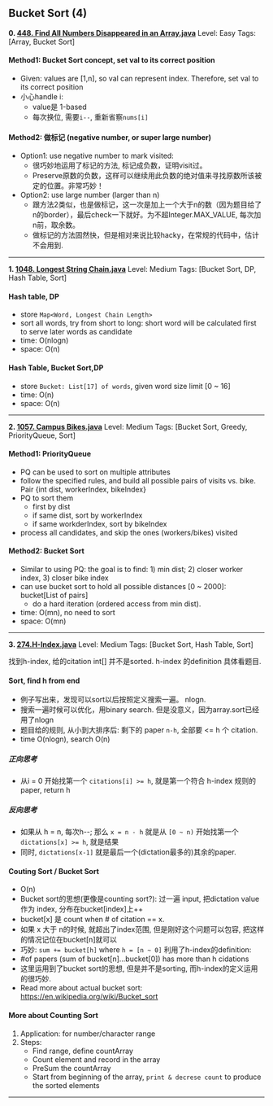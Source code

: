  
 
 
## Bucket Sort (4)
**0. [448. Find All Numbers Disappeared in an Array.java](https://github.com/awangdev/LintCode/blob/master/Java/448.%20Find%20All%20Numbers%20Disappeared%20in%20an%20Array.java)**      Level: Easy      Tags: [Array, Bucket Sort]
      

#### Method1: Bucket Sort concept, set val to its correct position
- Given: values are [1,n], so val can represent index. Therefore, set val to its correct position
- 小心handle i:
    - value是 1-based
    - 每次换位, 需要`i--`, 重新省察`nums[i]`

#### Method2: 做标记 (negative number, or super large number)
- Option1: use negative number to mark visited:
    - 很巧妙地运用了标记的方法, 标记成负数，证明visit过。
    - Preserve原数的负数，这样可以继续用此负数的绝对值来寻找原数所该被定的位置。非常巧妙！
- Option2: use large number (larger than n)
    - 跟方法2类似，也是做标记，这一次是加上一个大于n的数（因为题目给了n的border），最后check一下就好。为不超Integer.MAX_VALUE, 每次加n前，取余数。
    - 做标记的方法固然快，但是相对来说比较hacky，在常规的代码中，估计不会用到.




---

**1. [1048. Longest String Chain.java](https://github.com/awangdev/LintCode/blob/master/Java/1048.%20Longest%20String%20Chain.java)**      Level: Medium      Tags: [Bucket Sort, DP, Hash Table, Sort]
      

#### Hash table, DP
- store `Map<Word, Longest Chain Length>`
- sort all words, try from short to long: short word will be calculated first to serve later words as candidate
- time: O(nlogn)
- space: O(n)

#### Hash Table, Bucket Sort,DP
- store `Bucket: List[17] of words`, given word size limit [0 ~ 16]
- time: O(n)
- space: O(n)



---

**2. [1057. Campus Bikes.java](https://github.com/awangdev/LintCode/blob/master/Java/1057.%20Campus%20Bikes.java)**      Level: Medium      Tags: [Bucket Sort, Greedy, PriorityQueue, Sort]
      

#### Method1: PriorityQueue
- PQ can be used to sort on multiple attributes
- follow the specified rules, and build all possible pairs of visits vs. bike. Pair {int dist, workerIndex, bikeIndex}
- PQ to sort them
    - first by dist
    - if same dist, sort by workerIndex
    - if same workderIndex, sort by bikeIndex
- process all candidates, and skip the ones (workers/bikes) visited 

#### Method2: Bucket Sort
- Similar to using PQ: the goal is to find: 1) min dist; 2) closer worker index, 3) closer bike index
- can use bucket sort to hold all possible distances [0 ~ 2000]: bucket[List of pairs]
    - do a hard iteration (ordered access from min dist). 
- time: O(mn), no need to sort
- space: O(mn)



---

**3. [274.H-Index.java](https://github.com/awangdev/LintCode/blob/master/Java/274.H-Index.java)**      Level: Medium      Tags: [Bucket Sort, Hash Table, Sort]
      

找到h-index, 给的citation int[] 并不是sorted. h-index 的definition 具体看题目.

#### Sort, find h from end
- 例子写出来，发现可以sort以后按照定义搜索一遍。 nlogn.
- 搜索一遍时候可以优化，用binary search. 但是没意义，因为array.sort已经用了nlogn
- 题目给的规则, 从小到大排序后: 剩下的 paper `n-h`, 全部要 <= h 个 citation.
- time O(nlogn), search O(n)

##### 正向思考
- 从i = 0 开始找第一个 `citations[i] >= h`, 就是第一个符合 h-index 规则的paper, return h

##### 反向思考
- 如果从 h = n, 每次h--; 那么 `x = n - h` 就是从 `[0 ~ n)` 开始找第一个 `dictations[x] >= h`, 就是结果
- 同时, `dictations[x-1]` 就是最后一个(dictation最多的)其余的paper.

#### Couting Sort / Bucket Sort
- O(n)
- Bucket sort的思想(更像是counting sort?): 过一遍 input, 把dictation value 作为 index, 分布在bucket[index]上++
- bucket[x] 是 count when # of citation == x. 
- 如果 x 大于 n的时候, 就超出了index范围, 但是刚好这个问题可以包容, 把这样的情况记位在bucket[n]就可以
- 巧妙: `sum += bucket[h]` where `h = [n ~ 0]` 利用了h-index的definition:
- #of papers (sum of bucket[n]...bucket[0]) has more than h cidations 
- 这里运用到了bucket sort的思想, 但是并不是sorting, 而h-index的定义运用的很巧妙.
- Read more about actual bucket sort: https://en.wikipedia.org/wiki/Bucket_sort

#### More about Counting Sort
1. Application: for number/character range
1. Steps:
	- Find range, define countArray
	- Count element and record in the array
	- PreSum the countArray
	- Start from beginning of the array, `print & decrese count` to produce the sorted elements




---

